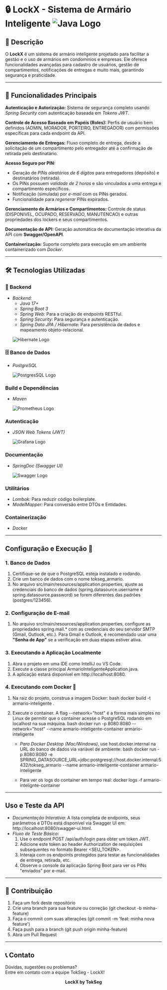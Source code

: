 # 🔒 LockX - Sistema de Armário Inteligente    <img src="https://img.shields.io/badge/java-%23ED8B00.svg?style=for-the-badge&logo=openjdk&logoColor=white" alt="Java Logo" />


## 📝 Descrição  
O **LockX** é um sistema de armário inteligente projetado para facilitar a gestão e o uso de armários em condomínios e empresas. Ele oferece funcionalidades avançadas para cadastro de usuários, gestão de compartimentos, notificações de entregas e muito mais, garantindo segurança e praticidade.  

---

## 🚀 Funcionalidades Principais  

**Autenticação e Autorização:** Sistema de segurança completo usando *Spring Security* com autenticação baseada em *Tokens JWT*.

**Controle de Acesso Baseado em Papéis (Roles):** Perfis de usuário bem definidos (ADMIN, MORADOR, PORTEIRO, ENTREGADOR) com permissões específicas para cada endpoint da API.

**Gerenciamento de Entregas:** Fluxo completo de entrega, desde a solicitação de um compartimento pelo entregador até a confirmação de retirada pelo destinatário.

**Acesso Seguro por PIN:**
- Geração de *PINs aleatórios de 6 dígitos* para entregadores (depósito) e destinatários (retirada).
- Os PINs possuem *validade de 2 horas* e são vinculados a uma entrega e compartimento específicos.
- Notificação (simulada) por *e-mail* com os PINs gerados.
- Funcionalidade para *regenerar PINs* expirados.

**Gerenciamento de Armários e Compartimentos:** Controle de status (DISPONIVEL, OCUPADO, RESERVADO, MANUTENCAO) e outras propriedades dos lockers e seus compartimentos.

**Documentação de API:** Geração automática de documentação interativa da API com **Swagger/OpenAPI**.

**Containerização:** Suporte completo para execução em um ambiente containerizado com *Docker*.

---

## 🛠️ Tecnologias Utilizadas  

### 🧩 Backend

* *Backend:*
    * *Java 17+*
    * *Spring Boot 3*
    * *Spring Web:* Para a criação de endpoints RESTful.
    * *Spring Security:* Para segurança e autenticação.
    * *Spring Data JPA / Hibernate:* Para persistência de dados e mapeamento objeto-relacional.
    <p align="">
      <img src="https://img.shields.io/badge/Hibernate-59666C?style=for-the-badge&logo=Hibernate&logoColor=white" alt="Hibernate Logo"/>
    </p>

### 🗄️ Banco de Dados 

* *PostgreSQL*
    <p>
    <img src="https://img.shields.io/badge/PostgreSQL-4169E1?logo=postgresql&logoColor=fff&style=for-the-badge" alt="PostgresSQL Logo"/>
    </p>

### Build e Dependências  
* *Maven*
    <p align="">
      <img src="https://img.shields.io/badge/Maven-E6522C?logo=maven&logoColor=fff&style=for-the-badge" alt="Prometheus Logo" />
    </p>

### Autenticação

* *JSON Web Tokens (JWT)*
    <p align="">
      <img src="https://img.shields.io/badge/jwt-F46800?logo=jwt&logoColor=fff&style=for-the-badge" alt="Grafana Logo" />
    </p>

### Documentação
* *SpringDoc (Swagger UI)*
    <p align="">
      <img src="https://img.shields.io/badge/Swagger-85EA2D?logo=swagger&logoColor=000&style=for-the-badge" alt="Swagger Logo" />
    </p>
### Utilitários    
* *Lombok:* Para reduzir código boilerplate.
* *ModelMapper:* Para conversão entre DTOs e Entidades.

### Containerização
* *Docker*

---
## Configuração e Execução 🚀

### 1. Banco de Dados

1.  Certifique-se de que o PostgreSQL esteja instalado e rodando.
2.  Crie um banco de dados com o nome tokseg_armario.
3.  No arquivo src/main/resources/application.properties, ajuste as credenciais do banco de dados (spring.datasource.username e spring.datasource.password) se forem diferentes das padrões (postgres/123456).

### 2. Configuração de E-mail

1.  No arquivo src/main/resources/application.properties, configure as propriedades spring.mail.* com as credenciais do seu servidor SMTP (Gmail, Outlook, etc.). Para Gmail e Outlook, é recomendado usar uma **"Senha de App"** se a verificação em duas etapas estiver ativa.

### 3. Executando a Aplicação Localmente

1.  Abra o projeto em uma IDE como IntelliJ ou VS Code.
2.  Execute a classe principal ArmarioInteligenteApplication.java.
3.  A aplicação estará disponível em http://localhost:8080.

### 4. Executando com Docker 🐳

1.  Na raiz do projeto, construa a imagem Docker:
    bash
    docker build -t armario-inteligente .
    
   

2.  Execute o container. A flag --network="host" é a forma mais simples no Linux de permitir que o container acesse o PostgreSQL rodando em localhost na sua máquina.
    bash
    docker run -p 8080:8080 --network="host" --name armario-inteligente-container armario-inteligente
    
   

    * *Para Docker Desktop (Mac/Windows)*, use host.docker.internal na URL do banco de dados via variável de ambiente:
        bash
        docker run -p 8080:8080 -e SPRING_DATASOURCE_URL=jdbc:postgresql://host.docker.internal:5432/tokseg_armario --name armario-inteligente-container armario-inteligente
        
    * Para ver os logs do container em tempo real: docker logs -f armario-intelignte-container

---
## Uso e Teste da API

* *Documentação Interativa:* A lista completa de endpoints, seus parâmetros e DTOs está disponível via Swagger UI em: http://localhost:8080/swagger-ui.html.
* *Fluxo de Teste Básico:*
    1.  Use o endpoint POST /api/auth/login para obter um token JWT.
    2.  Adicione este token ao header Authorization de requisições subsequentes no formato Bearer <SEU_TOKEN>.
    3.  Interaja com os endpoints protegidos para testar as funcionalidades de entrega, retirada, etc.
    4.  Observe o console da aplicação Spring Boot para ver os PINs "enviados" por e-mail.
---

## 🤝 Contribuição  

1. Faça um fork deste repositório
2. Crie uma branch para sua feature ou correção (git checkout -b minha-feature)
3. Faça o commit com suas alterações (git commit -m 'feat: minha nova feature')
4. Faça push para a branch (git push origin minha-feature)
5. Abra um Pull Request

---

## 📞 Contato
Dúvidas, sugestões ou problemas? <br>
Entre em contato com a equipe TokSeg - LockX!

<p align="center">
<b>LockX by TokSeg</b>
</p>  